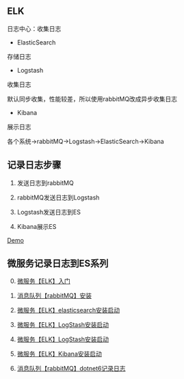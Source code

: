## ELK

日志中心：收集日志

* ElasticSearch

存储日志

* Logstash

收集日志

默认同步收集，性能较差，所以使用rabbitMQ改成异步收集日志

* Kibana

展示日志


各个系统->rabbitMQ->Logstash->ElasticSearch->Kibana



## 记录日志步骤

1. 发送日志到rabbitMQ

2. rabbitMQ发送日志到Logstash

3. Logstash发送日志到ES

4. Kibana展示ES

[Demo](https://github.com/thomerson/Demo/tree/main/dotnet6/gatlin.demo.shopping)


## 微服务记录日志到ES系列

0. [微服务【ELK】入门](https://github.com/thomerson/BookNote/blob/master/cnblogs/微服务/微服务【ELK】入门.md)

1. [消息队列【rabbitMQ】安装](https://github.com/thomerson/BookNote/blob/master/cnblogs/微服务/消息队列【rabbitMQ】安装.md)


2. [微服务【ELK】elasticsearch安装启动](https://github.com/thomerson/BookNote/blob/master/cnblogs/微服务/微服务【ELK】elasticsearch安装启动.md)

3. [微服务【ELK】LogStash安装启动](https://github.com/thomerson/BookNote/blob/master/cnblogs/微服务/微服务【ELK】LogStash安装启动.md)

4. [微服务【ELK】LogStash安装启动](https://github.com/thomerson/BookNote/blob/master/cnblogs/微服务/微服务【ELK】LogStash安装启动.md)

5. [微服务【ELK】Kibana安装启动](https://github.com/thomerson/BookNote/blob/master/cnblogs/微服务/微服务【ELK】Kibana安装启动.md)

6. [消息队列【rabbitMQ】dotnet6记录日志](https://github.com/thomerson/BookNote/blob/master/cnblogs/微服务/消息队列【rabbitMQ】dotnet6记录日志.md)


